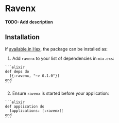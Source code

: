 # Ravenx

**TODO: Add description**

## Installation

If [available in Hex](https://hex.pm/docs/publish), the package can be installed as:

  1. Add `ravenx` to your list of dependencies in `mix.exs`:

    ```elixir
    def deps do
      [{:ravenx, "~> 0.1.0"}]
    end
    ```

  2. Ensure `ravenx` is started before your application:

    ```elixir
    def application do
      [applications: [:ravenx]]
    end
    ```


